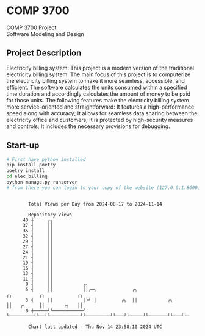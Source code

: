 # COMP 3700
COMP 3700 Project  
Software Modeling and Design
## Project Description
Electricity billing system: This project is a modern version of the traditional electricity billing system. The main focus of this project is to computerize the electricity billing system to make it more seamless, accessible, and efficient. The software calculates the units consumed within a specified time duration and accordingly calculates the amount of money to be paid for those units. The following features make the electricity billing system more service-oriented and straightforward: It features a high-performance speed along with accuracy; It allows for seamless data sharing between the electricity office and customers; It is protected by high-security measures and controls; It includes the necessary provisions for debugging.

## Start-up
```bash
# First have python installed
pip install poetry
poetry install
cd elec_billing
python manage.py runserver
# from there you can login to your copy of the website (127.0.0.1:8000), default creds are admin/admin
```

```

        Total Views per Day from 2024-08-17 to 2024-11-14

        Repository Views
      40 ┼     ╭╮
      37 ┤     ││
      35 ┤     ││
      32 ┤     ││
      29 ┤     ││
      27 ┤     ││
      24 ┤     ││
      21 ┤     ││
      19 ┤     ││
      16 ┤     ││
      13 ┤     ││
      11 ┤     ││
       8 ┤     ││           ╭╮
       5 ┤     ││           ││╭─╮             ╭╮                      ╭╮          ╭╮            ╭╮
       3 ┤     ││           │╰╯ │         ╭╮  ││           ╭╮         ││   ╭╮     ││       ╭╮   ││
       0 ┼─────╯╰───────────╯   ╰─────────╯╰──╯╰───────────╯╰─────────╯╰───╯╰─────╯╰───────╯╰───╯╰─

        Chart last updated - Thu Nov 14 23:58:10 2024 UTC
        
```
